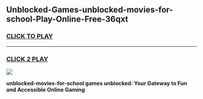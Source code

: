 
## Unblocked-Games-unblocked-movies-for-school-Play-Online-Free-36qxt
<h3>
<a href="https://premium76.site?title=unblocked-movies-for-school&ref=26A">CLICK TO PLAY</a></h3>
<hr>

<h3>
<a href="https://premium76.site?title=unblocked-movies-for-school&ref=26A">CLICK 2 PLAY</a>
  
</h3>

<a href="https://premium76.site?title=unblocked-movies-for-school&ref=26A"><img src="https://clearcache.store/games.png"></a>


**unblocked-movies-for-school games unblocked: Your Gateway to Fun and Accessible Online Gaming**
